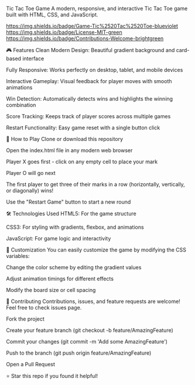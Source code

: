 Tic Tac Toe Game
A modern, responsive, and interactive Tic Tac Toe game built with HTML, CSS, and JavaScript.

https://img.shields.io/badge/Game-Tic%2520Tac%2520Toe-blueviolet https://img.shields.io/badge/License-MIT-green https://img.shields.io/badge/Contributions-Welcome-brightgreen

🎮 Features
Clean Modern Design: Beautiful gradient background and card-based interface

Fully Responsive: Works perfectly on desktop, tablet, and mobile devices

Interactive Gameplay: Visual feedback for player moves with smooth animations

Win Detection: Automatically detects wins and highlights the winning combination

Score Tracking: Keeps track of player scores across multiple games

Restart Functionality: Easy game reset with a single button click

🚀 How to Play
Clone or download this repository

Open the index.html file in any modern web browser

Player X goes first - click on any empty cell to place your mark

Player O will go next

The first player to get three of their marks in a row (horizontally, vertically, or diagonally) wins!

Use the "Restart Game" button to start a new round

🛠️ Technologies Used
HTML5: For the game structure

CSS3: For styling with gradients, flexbox, and animations

JavaScript: For game logic and interactivity

🎨 Customization
You can easily customize the game by modifying the CSS variables:

Change the color scheme by editing the gradient values

Adjust animation timings for different effects

Modify the board size or cell spacing

🤝 Contributing
Contributions, issues, and feature requests are welcome! Feel free to check issues page. <!-- Replace with your actual repo URL -->

Fork the project

Create your feature branch (git checkout -b feature/AmazingFeature)

Commit your changes (git commit -m 'Add some AmazingFeature')

Push to the branch (git push origin feature/AmazingFeature)

Open a Pull Request


⭐ Star this repo if you found it helpful!

